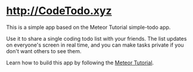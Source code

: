 # http://CodeTodo.xyz

This is a simple app based on the Meteor Tutorial simple-todo app.

Use it to share a single coding todo list with your friends. The list updates on everyone's screen in real time, and you can make tasks private if you don't want others to see them.

Learn how to build this app by following the [Meteor Tutorial](http://www.meteor.com/install).

